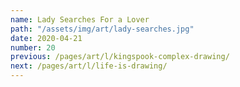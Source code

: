 ```yaml
---
name: Lady Searches For a Lover
path: "/assets/img/art/lady-searches.jpg"
date: 2020-04-21
number: 20
previous: /pages/art/l/kingspook-complex-drawing/
next: /pages/art/l/life-is-drawing/
---
```

